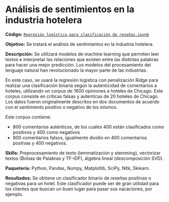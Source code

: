 # Análisis de sentimientos en la industria hotelera

**Código:** [`Regresión logística para clasificación de reseñas.ipynb`](https://github.com/ElAleph25/Projectos-del-Portafolio-/blob/main/An%C3%A1lisisSem%C3%A1nticoLatente/LSA%20para%20expedientes%20me%CC%81dicos.ipynb)

**Objetivo:** Se tratará el análisis de sentimientos en la industria hotelera.

**Descripción:** Se utilizará modelos de machine learning que permiten leer textos e interpretar las relaciones que existen entre las distintas palabras para hacer una mejor predicción. Los modelos del procesamiento del lenguaje natural han revolucionado la mayor parte de las industrias.

En este caso, se usará la regresión logistica con penalización Ridge para realizar una clasificación binaria según la autenticidad de comentarios a hoteles, utilizando un corpus de 1600 opiniones a hoteles de Chicago. 
Este corpus consiste en críticas falsas y autenticas de 20 hoteles de Chicago. Los datos fueron originalmente descritos en dos documentos de acuerdo con el sentimiento positivo o negativo de los mismos.

Este corpus contiene:

* 800 comentarios auténticos, de los cuáles 400 están clasificados como positivos y 400 como negativos
* 800 comentarios falsos, igualmente dividio en 400 comentarios positvas y 400 negativos.

**Skills:** Preprocesamiento de texto (lemmatización y stemming), vectorizar textos (Bolsas de Palabras y TF-IDF), álgebra lineal (descomposición SVD). 

**Paquetería:** Python, Pandas, Numpy, Matplotlib, SciPy, Nltk, Sklearn.

**Resultados:** Se obtiene un clasificador binario de reseñas positivas o negativas para un hotel. Este clasificador puede ser de gran utilidad para los clientes que buscan un buen lugar para pasar sus vacaciones, por ejemplo. 


